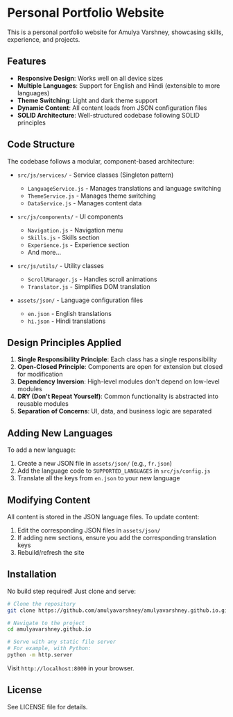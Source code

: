 # Personal Portfolio Website

This is a personal portfolio website for Amulya Varshney, showcasing skills, experience, and projects.

## Features

- **Responsive Design**: Works well on all device sizes
- **Multiple Languages**: Support for English and Hindi (extensible to more languages)
- **Theme Switching**: Light and dark theme support
- **Dynamic Content**: All content loads from JSON configuration files
- **SOLID Architecture**: Well-structured codebase following SOLID principles

## Code Structure

The codebase follows a modular, component-based architecture:

- `src/js/services/` - Service classes (Singleton pattern)
  - `LanguageService.js` - Manages translations and language switching
  - `ThemeService.js` - Manages theme switching
  - `DataService.js` - Manages content data

- `src/js/components/` - UI components
  - `Navigation.js` - Navigation menu
  - `Skills.js` - Skills section
  - `Experience.js` - Experience section
  - And more...

- `src/js/utils/` - Utility classes
  - `ScrollManager.js` - Handles scroll animations
  - `Translator.js` - Simplifies DOM translation

- `assets/json/` - Language configuration files
  - `en.json` - English translations
  - `hi.json` - Hindi translations

## Design Principles Applied

1. **Single Responsibility Principle**: Each class has a single responsibility
2. **Open-Closed Principle**: Components are open for extension but closed for modification
3. **Dependency Inversion**: High-level modules don't depend on low-level modules
4. **DRY (Don't Repeat Yourself)**: Common functionality is abstracted into reusable modules
5. **Separation of Concerns**: UI, data, and business logic are separated

## Adding New Languages

To add a new language:

1. Create a new JSON file in `assets/json/` (e.g., `fr.json`)
2. Add the language code to `SUPPORTED_LANGUAGES` in `src/js/config.js`
3. Translate all the keys from `en.json` to your new language

## Modifying Content

All content is stored in the JSON language files. To update content:

1. Edit the corresponding JSON files in `assets/json/`
2. If adding new sections, ensure you add the corresponding translation keys
3. Rebuild/refresh the site

## Installation

No build step required! Just clone and serve:

```bash
# Clone the repository
git clone https://github.com/amulyavarshney/amulyavarshney.github.io.git

# Navigate to the project
cd amulyavarshney.github.io

# Serve with any static file server
# For example, with Python:
python -m http.server
```

Visit `http://localhost:8000` in your browser.

## License

See LICENSE file for details. 